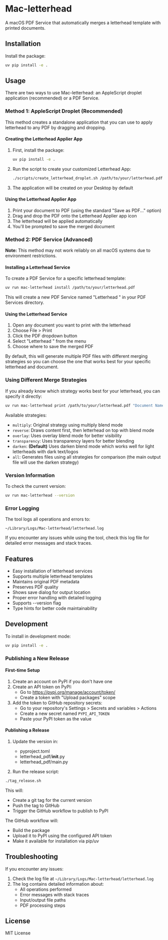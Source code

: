 # Mac-letterhead

A macOS PDF Service that automatically merges a letterhead template with printed documents.

## Installation

Install the package:
```bash
uv pip install -e .
```

## Usage

There are two ways to use Mac-letterhead: an AppleScript droplet application (recommended) or a PDF Service.

### Method 1: AppleScript Droplet (Recommended)

This method creates a standalone application that you can use to apply letterhead to any PDF by dragging and dropping.

#### Creating the Letterhead Applier App

1. First, install the package:
   ```bash
   uv pip install -e .
   ```

2. Run the script to create your customized Letterhead App:
   ```bash
   ./scripts/create_letterhead_droplet.sh /path/to/your/letterhead.pdf
   ```
   
3. The application will be created on your Desktop by default

#### Using the Letterhead Applier App

1. Print your document to PDF (using the standard "Save as PDF..." option)
2. Drag and drop the PDF onto the Letterhead Applier app icon
3. The letterhead will be applied automatically
4. You'll be prompted to save the merged document

### Method 2: PDF Service (Advanced)

**Note:** This method may not work reliably on all macOS systems due to environment restrictions.

#### Installing a Letterhead Service

To create a PDF Service for a specific letterhead template:

```bash
uv run mac-letterhead install /path/to/your/letterhead.pdf
```

This will create a new PDF Service named "Letterhead <name of your PDF>" in your PDF Services directory.

#### Using the Letterhead Service

1. Open any document you want to print with the letterhead
2. Choose File > Print
3. Click the PDF dropdown button
4. Select "Letterhead <name of your PDF>" from the menu
5. Choose where to save the merged PDF

By default, this will generate multiple PDF files with different merging strategies so you can choose the one that works best for your specific letterhead and document.

### Using Different Merge Strategies

If you already know which strategy works best for your letterhead, you can specify it directly:

```bash
uv run mac-letterhead print /path/to/your/letterhead.pdf "Document Name" "" /path/to/document.pdf --strategy overlay
```

Available strategies:

- `multiply`: Original strategy using multiply blend mode
- `reverse`: Draws content first, then letterhead on top with blend mode
- `overlay`: Uses overlay blend mode for better visibility
- `transparency`: Uses transparency layers for better blending
- `darken`: **(Default)** Uses darken blend mode which works well for light letterheads with dark text/logos
- `all`: Generates files using all strategies for comparison (the main output file will use the darken strategy)

### Version Information

To check the current version:
```bash
uv run mac-letterhead --version
```

### Error Logging

The tool logs all operations and errors to:
```
~/Library/Logs/Mac-letterhead/letterhead.log
```

If you encounter any issues while using the tool, check this log file for detailed error messages and stack traces.

## Features

- Easy installation of letterhead services
- Supports multiple letterhead templates
- Maintains original PDF metadata
- Preserves PDF quality
- Shows save dialog for output location
- Proper error handling with detailed logging
- Supports --version flag
- Type hints for better code maintainability

## Development

To install in development mode:
```bash
uv pip install -e .
```

### Publishing a New Release

#### First-time Setup

1. Create an account on PyPI if you don't have one
2. Create an API token on PyPI:
   - Go to https://pypi.org/manage/account/token/
   - Create a token with "Upload packages" scope
3. Add the token to GitHub repository secrets:
   - Go to your repository's Settings > Secrets and variables > Actions
   - Create a new secret named `PYPI_API_TOKEN`
   - Paste your PyPI token as the value

#### Publishing a Release

1. Update the version in:
   - pyproject.toml
   - letterhead_pdf/__init__.py
   - letterhead_pdf/main.py

2. Run the release script:
```bash
./tag_release.sh
```

This will:
- Create a git tag for the current version
- Push the tag to GitHub
- Trigger the GitHub workflow to publish to PyPI

The GitHub workflow will:
- Build the package
- Upload it to PyPI using the configured API token
- Make it available for installation via pip/uv

## Troubleshooting

If you encounter any issues:

1. Check the log file at `~/Library/Logs/Mac-letterhead/letterhead.log`
2. The log contains detailed information about:
   - All operations performed
   - Error messages with stack traces
   - Input/output file paths
   - PDF processing steps

## License

MIT License
